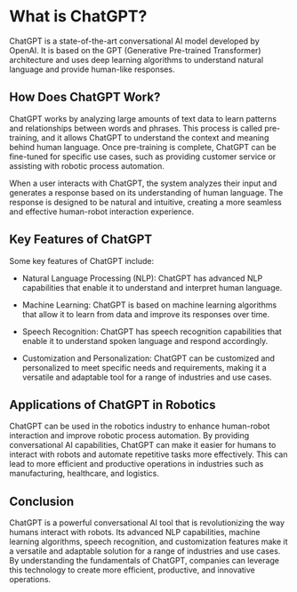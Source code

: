 What is ChatGPT?
==================================================

ChatGPT is a state-of-the-art conversational AI model developed by OpenAI. It is based on the GPT (Generative Pre-trained Transformer) architecture and uses deep learning algorithms to understand natural language and provide human-like responses.

How Does ChatGPT Work?
----------------------

ChatGPT works by analyzing large amounts of text data to learn patterns and relationships between words and phrases. This process is called pre-training, and it allows ChatGPT to understand the context and meaning behind human language. Once pre-training is complete, ChatGPT can be fine-tuned for specific use cases, such as providing customer service or assisting with robotic process automation.

When a user interacts with ChatGPT, the system analyzes their input and generates a response based on its understanding of human language. The response is designed to be natural and intuitive, creating a more seamless and effective human-robot interaction experience.

Key Features of ChatGPT
-----------------------

Some key features of ChatGPT include:

* Natural Language Processing (NLP): ChatGPT has advanced NLP capabilities that enable it to understand and interpret human language.

* Machine Learning: ChatGPT is based on machine learning algorithms that allow it to learn from data and improve its responses over time.

* Speech Recognition: ChatGPT has speech recognition capabilities that enable it to understand spoken language and respond accordingly.

* Customization and Personalization: ChatGPT can be customized and personalized to meet specific needs and requirements, making it a versatile and adaptable tool for a range of industries and use cases.

Applications of ChatGPT in Robotics
-----------------------------------

ChatGPT can be used in the robotics industry to enhance human-robot interaction and improve robotic process automation. By providing conversational AI capabilities, ChatGPT can make it easier for humans to interact with robots and automate repetitive tasks more effectively. This can lead to more efficient and productive operations in industries such as manufacturing, healthcare, and logistics.

Conclusion
----------

ChatGPT is a powerful conversational AI tool that is revolutionizing the way humans interact with robots. Its advanced NLP capabilities, machine learning algorithms, speech recognition, and customization features make it a versatile and adaptable solution for a range of industries and use cases. By understanding the fundamentals of ChatGPT, companies can leverage this technology to create more efficient, productive, and innovative operations.
